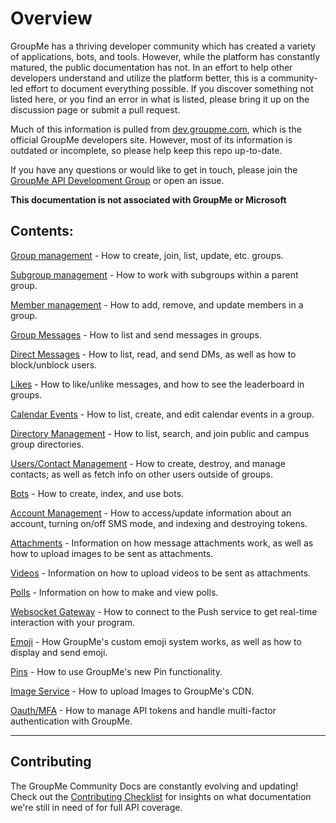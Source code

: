 # Overview

GroupMe has a thriving developer community which has created a variety of applications, bots, and tools. However, while the platform has constantly matured, the public documentation has not. In an effort to help other developers understand and utilize the platform better, this is a community-led effort to document everything possible. If you discover something not listed here, or you find an error in what is listed, please bring it up on the discussion page or submit a pull request.

Much of this information is pulled from [dev.groupme.com](https://dev.groupme.com/), which is the official GroupMe developers site. However, most of its information is outdated or incomplete, so please help keep this repo up-to-date.

If you have any questions or would like to get in touch, please join the [GroupMe API Development Group](https://groupme.com/join_group/27317261/ibNNhx) or open an issue.

**This documentation is not associated with GroupMe or Microsoft**

## Contents:

[Group management](docs/groups.md) - How to create, join, list, update, etc. groups.

[Subgroup management](docs/subtopics.md) - How to work with subgroups within a parent group.

[Member management](docs/members.md) - How to add, remove, and update members in a group.

[Group Messages](docs/messages.md) - How to list and send messages in groups.

[Direct Messages](docs/dms.md) - How to list, read, and send DMs, as well as how to block/unblock users.

[Likes](docs/likes.md) - How to like/unlike messages, and how to see the leaderboard in groups.

[Calendar Events](docs/calendar.md) - How to list, create, and edit calendar events in a group.

[Directory Management](docs/directories.md) - How to list, search, and join public and campus group directories.

[Users/Contact Management](docs/users.md) - How to create, destroy, and manage contacts; as well as fetch info on other users outside of groups.

[Bots](docs/bots.md) - How to create, index, and use bots.

[Account Management](docs/self.md) - How to access/update information about an account, turning on/off SMS mode, and indexing and destroying tokens.

[Attachments](docs/attachments.md) - Information on how message attachments work, as well as how to upload images to be sent as attachments.

[Videos](docs/video.md) - Information on how to upload videos to be sent as attachments.

[Polls](docs/polls.md) - Information on how to make and view polls.

[Websocket Gateway](docs/push.md) - How to connect to the Push service to get real-time interaction with your program.

[Emoji](docs/emoji.md) - How GroupMe's custom emoji system works, as well as how to display and send emoji.

[Pins](docs/pins.md) - How to use GroupMe's new Pin functionality.

[Image Service](docs/images.md) - How to upload Images to GroupMe's CDN.

[Oauth/MFA](docs/oauth.md) - How to manage API tokens and handle multi-factor authentication with GroupMe.

***

## Contributing

The GroupMe Community Docs are constantly evolving and updating! Check out the [Contributing Checklist](https://github.com/groupme-js/GroupMeCommunityDocs/issues/32) for insights on what documentation we're still in need of for full API coverage. 
